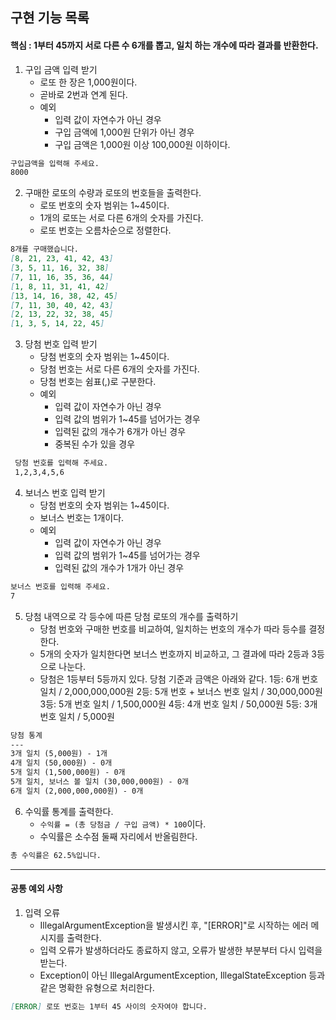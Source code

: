 ## 구현 기능 목록

#### 핵심 : 1부터 45까지 서로 다른 수 6개를 뽑고, 일치 하는 개수에 따라 결과를 반환한다.

1. 구입 금액 입력 받기 
    - 로또 한 장은 1,000원이다.
    - 곧바로 2번과 연계 된다.
    - 예외
      - 입력 값이 자연수가 아닌 경우
      - 구입 금액에 1,000원 단위가 아닌 경우
      - 구입 금액은 1,000원 이상 100,000원 이하이다.
```markdown
구입금액을 입력해 주세요.
8000
```

2. 구매한 로또의 수량과 로또의 번호들을 출력한다.
   - 로또 번호의 숫자 범위는 1~45이다.
   - 1개의 로또는 서로 다른 6개의 숫자를 가진다.
   - 로또 번호는 오름차순으로 정렬한다.
```markdown
8개를 구매했습니다.
[8, 21, 23, 41, 42, 43]
[3, 5, 11, 16, 32, 38]
[7, 11, 16, 35, 36, 44]
[1, 8, 11, 31, 41, 42]
[13, 14, 16, 38, 42, 45]
[7, 11, 30, 40, 42, 43]
[2, 13, 22, 32, 38, 45]
[1, 3, 5, 14, 22, 45]
```

3. 당첨 번호 입력 받기
   - 당첨 번호의 숫자 범위는 1~45이다.
   - 당첨 번호는 서로 다른 6개의 숫자를 가진다.
   - 당첨 번호는 쉼표(,)로 구분한다.
   - 예외
     - 입력 값이 자연수가 아닌 경우
     - 입력 값의 범위가 1~45를 넘어가는 경우
     - 입력된 값의 개수가 6개가 아닌 경우
     - 중복된 수가 있을 경우
```markdown
 당첨 번호를 입력해 주세요.
 1,2,3,4,5,6
```
4. 보너스 번호 입력 받기
   - 당첨 번호의 숫자 범위는 1~45이다.
   - 보너스 번호는 1개이다.
   - 예외
     - 입력 값이 자연수가 아닌 경우
     - 입력 값의 범위가 1~45를 넘어가는 경우
     - 입력된 값의 개수가 1개가 아닌 경우
```markdown
보너스 번호를 입력해 주세요.
7
```

5. 당첨 내역으로 각 등수에 따른 당첨 로또의 개수를 출력하기
    - 당첨 번호와 구매한 번호를 비교하여, 일치하는 번호의 개수가 따라 등수를 결정한다.
    - 5개의 숫자가 일치한다면 보너스 번호까지 비교하고, 그 결과에 따라 2등과 3등으로 나눈다.
    - 당첨은 1등부터 5등까지 있다. 당첨 기준과 금액은 아래와 같다.
      1등: 6개 번호 일치 / 2,000,000,000원
      2등: 5개 번호 + 보너스 번호 일치 / 30,000,000원
      3등: 5개 번호 일치 / 1,500,000원
      4등: 4개 번호 일치 / 50,000원
      5등: 3개 번호 일치 / 5,000원
```markdown
당첨 통계
---
3개 일치 (5,000원) - 1개
4개 일치 (50,000원) - 0개
5개 일치 (1,500,000원) - 0개
5개 일치, 보너스 볼 일치 (30,000,000원) - 0개
6개 일치 (2,000,000,000원) - 0개
```

6. 수익률 통계를 출력한다.
    - `수익률 = (총 당첨금 / 구입 금액) * 100`이다.
    - 수익률은 소수점 둘째 자리에서 반올림한다.
```markdown
총 수익률은 62.5%입니다.
```

---

#### 공통 예외 사항

1. 입력 오류
   - IllegalArgumentException을 발생시킨 후, "[ERROR]"로 시작하는 에러 메시지를 출력한다.
   - 입력 오류가 발생하더라도 종료하지 않고, 오류가 발생한 부분부터 다시 입력을 받는다.
   - Exception이 아닌 IllegalArgumentException, IllegalStateException 등과 같은 명확한 유형으로 처리한다.
```markdown 
[ERROR] 로또 번호는 1부터 45 사이의 숫자여야 합니다.
```